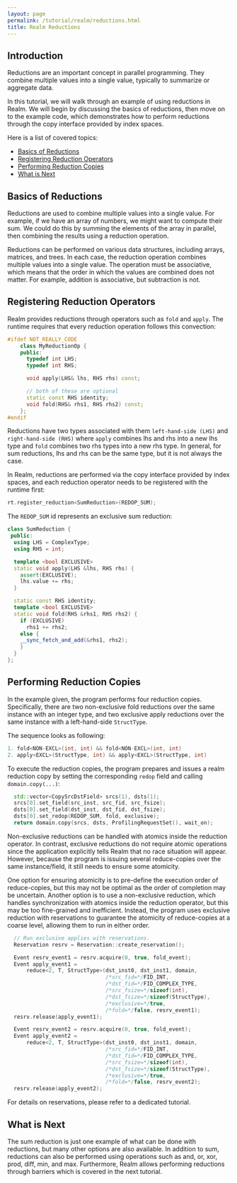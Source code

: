 ```yaml
---
layout: page
permalink: /tutorial/realm/reductions.html
title: Realm Reductions
---
```


## Introduction
Reductions are an important concept in parallel programming. 
They combine multiple values into a single value,
typically to summarize or aggregate data.

In this tutorial, we will walk through an example of using reductions in
Realm. We will begin by discussing the basics of reductions, then move
on to the example code, which demonstrates how to perform reductions
through the copy interface provided by index spaces.

Here is a list of covered topics:

* [Basics of Reductions](#basics-of-reductions)
* [Registering Reduction Operators](#registering-reduction-operators)
* [Performing Reduction Copies](#performing-reduction-copies)
* [What is Next](#what-is-next)

## Basics of Reductions
Reductions are used to combine multiple values into a single value.
For example, if we have an array of numbers, we might want to compute
their sum. We could do this by summing the elements of the array in
parallel, then combining the results using a reduction operation.

Reductions can be performed on various data structures,
including arrays, matrices, and trees.
In each case, the reduction operation combines multiple values into a 
single value. The operation must be associative, which means that the
order in which the values are combined does not matter. For example,
addition is associative, but subtraction is not.

## Registering Reduction Operators

Realm provides reductions through operators such as `fold` and
`apply`. The runtime requires that every reduction operation follows
this convection:

```c++
#ifdef NOT_REALLY_CODE
    class MyReductionOp {
    public:
      typedef int LHS;
      typedef int RHS;

      void apply(LHS& lhs, RHS rhs) const;

      // both of these are optional
      static const RHS identity;
      void fold(RHS& rhs1, RHS rhs2) const;
    };
#endif
```
Reductions have two types associated with them `left-hand-side (LHS)`
and `right-hand-side (RHS)` where `apply` combines lhs and rhs into a
new lhs type and `fold` combines two rhs types into a new rhs type.
In general, for sum reductions, lhs and rhs can be the same
type, but it is not always the case.

In Realm, reductions are performed via the copy interface provided
by index spaces, and each reduction operator needs to be registered with
the runtime first:

```c++
rt.register_reduction<SumReduction>(REDOP_SUM);
```

The `REDOP_SUM` id represents an exclusive sum reduction:

```c++
class SumReduction {
 public:
  using LHS = ComplexType;
  using RHS = int;

  template <bool EXCLUSIVE>
  static void apply(LHS &lhs, RHS rhs) {
    assert(EXCLUSIVE);
    lhs.value += rhs;
  }

  static const RHS identity;
  template <bool EXCLUSIVE>
  static void fold(RHS &rhs1, RHS rhs2) {
    if (EXCLUSIVE)
      rhs1 += rhs2;
    else {
    __sync_fetch_and_add(&rhs1, rhs2);
    }
  }
};
```

## Performing Reduction Copies

In the example given, the program performs four reduction copies.
Specifically, there are two non-exclusive fold reductions over the 
same instance with an integer type, and two exclusive apply reductions
over the same instance with a left-hand-side `StructType`.

The sequence looks as following:

```c++
1. fold<NON-EXCL>(int, int) && fold<NON-EXCL>(int, int)
2. apply<EXCL>(StructType, int) && apply<EXCL>(StructType, int)
```

To execute the reduction copies, the program prepares and issues a
realm reduction copy by setting the corresponding `redop` field and
calling `domain.copy(...)`:

```c++
  std::vector<CopySrcDstField> srcs(1), dsts(1);
  srcs[0].set_field(src_inst, src_fid, src_fsize);
  dsts[0].set_field(dst_inst, dst_fid, dst_fsize);
  dsts[0].set_redop(REDOP_SUM, fold, exclusive);
  return domain.copy(srcs, dsts, ProfilingRequestSet(), wait_on);
```

Non-exclusive reductions can be
handled with atomics inside the reduction operator. In contrast,
exclusive reductions do not require atomic operations since the
application explicitly tells Realm that no race situation will appear.
However, because the program is issuing several reduce-copies over
the same instance/field, it still needs to ensure some atomicity.

One option for ensuring atomicity is to pre-define the execution order
of reduce-copies, but this may not be optimal as the order of
completion may be uncertain. Another option is to use a
non-exclusive reduction, which handles synchronization with atomics
inside the reduction operator, but this may be too fine-grained and
inefficient. Instead, the program uses exclusive reduction with
reservations to guarantee the atomicity of reduce-copies at a coarse
level, allowing them to run in either order.

```c++
  // Run exclusive applies with reservations.
  Reservation resrv = Reservation::create_reservation();

  Event resrv_event1 = resrv.acquire(0, true, fold_event);
  Event apply_event1 =
      reduce<2, T, StructType>(dst_inst0, dst_inst1, domain,
                               /*src_fid=*/FID_INT,
                               /*dst_fid=*/FID_COMPLEX_TYPE,
                               /*src_fsize=*/sizeof(int),
                               /*dst_fsize=*/sizeof(StructType),
                               /*exclusive=*/true,
                               /*fold=*/false, resrv_event1);
  resrv.release(apply_event1);

  Event resrv_event2 = resrv.acquire(0, true, fold_event);
  Event apply_event2 =
      reduce<2, T, StructType>(dst_inst0, dst_inst1, domain,
                               /*src_fid=*/FID_INT,
                               /*dst_fid=*/FID_COMPLEX_TYPE,
                               /*src_fsize=*/sizeof(int),
                               /*dst_fsize=*/sizeof(StructType),
                               /*exclusive=*/true,
                               /*fold=*/false, resrv_event2);
  resrv.release(apply_event2);

```

For details on reservations, please refer to a dedicated tutorial.

## What is Next

The sum reduction is just one example of what can be done with
reductions, but many other options are also available.
In addition to sum, reductions can also be performed using operations
such as and, or, xor, prod, diff, min, and max. Furthermore, Realm
allows performing reductions through barriers which is covered in the
next tutorial.

